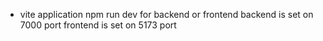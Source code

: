 - vite application
npm run dev for backend or frontend 
backend is set on 7000 port
frontend is set on 5173 port